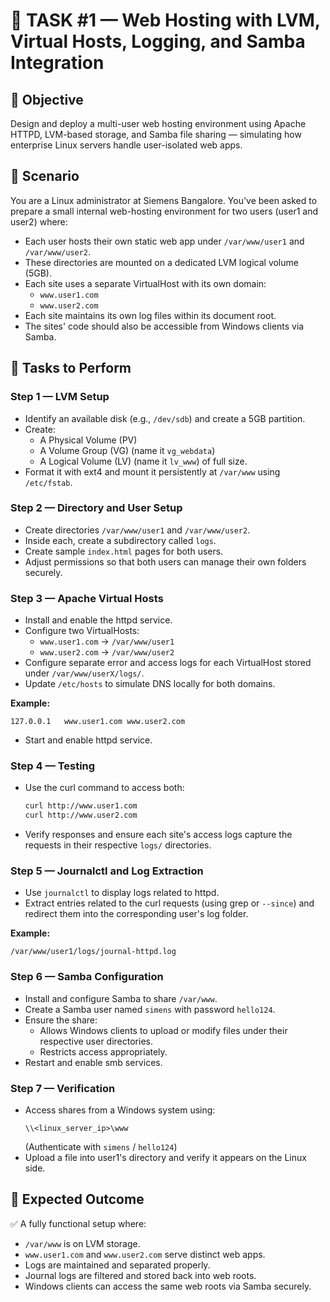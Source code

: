 # 🧩 TASK #1 — Web Hosting with LVM, Virtual Hosts, Logging, and Samba Integration

## 🎯 Objective

Design and deploy a multi-user web hosting environment using Apache HTTPD, LVM-based storage, and Samba file sharing — simulating how enterprise Linux servers handle user-isolated web apps.

## 🧱 Scenario

You are a Linux administrator at Siemens Bangalore.
You've been asked to prepare a small internal web-hosting environment for two users (user1 and user2) where:

- Each user hosts their own static web app under `/var/www/user1` and `/var/www/user2`.
- These directories are mounted on a dedicated LVM logical volume (5GB).
- Each site uses a separate VirtualHost with its own domain:
    - `www.user1.com`
    - `www.user2.com`
- Each site maintains its own log files within its document root.
- The sites' code should also be accessible from Windows clients via Samba.

## 🧰 Tasks to Perform

### Step 1 — LVM Setup

- Identify an available disk (e.g., `/dev/sdb`) and create a 5GB partition.
- Create:
    - A Physical Volume (PV)
    - A Volume Group (VG) (name it `vg_webdata`)
    - A Logical Volume (LV) (name it `lv_www`) of full size.
- Format it with ext4 and mount it persistently at `/var/www` using `/etc/fstab`.

### Step 2 — Directory and User Setup

- Create directories `/var/www/user1` and `/var/www/user2`.
- Inside each, create a subdirectory called `logs`.
- Create sample `index.html` pages for both users.
- Adjust permissions so that both users can manage their own folders securely.

### Step 3 — Apache Virtual Hosts

- Install and enable the httpd service.
- Configure two VirtualHosts:
    - `www.user1.com` → `/var/www/user1`
    - `www.user2.com` → `/var/www/user2`
- Configure separate error and access logs for each VirtualHost stored under `/var/www/userX/logs/`.
- Update `/etc/hosts` to simulate DNS locally for both domains.

**Example:**
```
127.0.0.1   www.user1.com www.user2.com
```

- Start and enable httpd service.

### Step 4 — Testing

- Use the curl command to access both:
    ```bash
    curl http://www.user1.com
    curl http://www.user2.com
    ```
- Verify responses and ensure each site's access logs capture the requests in their respective `logs/` directories.

### Step 5 — Journalctl and Log Extraction

- Use `journalctl` to display logs related to httpd.
- Extract entries related to the curl requests (using grep or `--since`) and redirect them into the corresponding user's log folder.

**Example:**
```
/var/www/user1/logs/journal-httpd.log
```

### Step 6 — Samba Configuration

- Install and configure Samba to share `/var/www`.
- Create a Samba user named `simens` with password `hello124`.
- Ensure the share:
    - Allows Windows clients to upload or modify files under their respective user directories.
    - Restricts access appropriately.
- Restart and enable smb services.

### Step 7 — Verification

- Access shares from a Windows system using:
    ```
    \\<linux_server_ip>\www
    ```
    (Authenticate with `simens` / `hello124`)
- Upload a file into user1's directory and verify it appears on the Linux side.

## 🧩 Expected Outcome

✅ A fully functional setup where:

- `/var/www` is on LVM storage.
- `www.user1.com` and `www.user2.com` serve distinct web apps.
- Logs are maintained and separated properly.
- Journal logs are filtered and stored back into web roots.
- Windows clients can access the same web roots via Samba securely.
